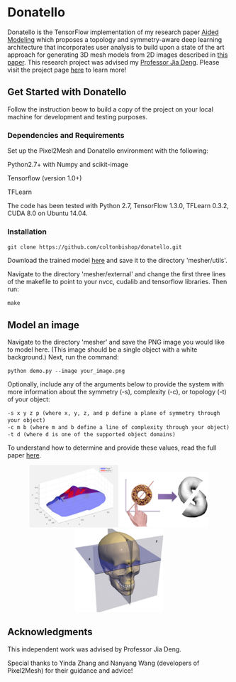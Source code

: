 # Donatello

Donatello is the TensorFlow implementation of my research paper [Aided Modeling](bishopcolton.com) which proposes a topology and symmetry-aware deep learning architecture that incorporates user analysis to build upon a state of the art approach for generating 3D mesh models from 2D images described in [this paper](http://openaccess.thecvf.com/content_ECCV_2018/papers/Nanyang_Wang_Pixel2Mesh_Generating_3D_ECCV_2018_paper.pdf). This research project was advised my [Professor Jia Deng](https://www.cs.princeton.edu/~jiadeng/). Please visit the project page [here](bishopcolton.com) to learn more!

## Get Started with Donatello

Follow the instruction beow to build a copy of the project on your local machine for development and testing purposes.

### Dependencies and Requirements

Set up the Pixel2Mesh and Donatello environment with the following:

Python2.7+ with Numpy and scikit-image

Tensorflow (version 1.0+)

TFLearn

The code has been tested with Python 2.7, TensorFlow 1.3.0, TFLearn 0.3.2, CUDA 8.0 on Ubuntu 14.04.

### Installation

```
git clone https://github.com/coltonbishop/donatello.git
```

Download the trained model [here](bishopcolton.com) and save it to the directory 'mesher/utils'.

Navigate to the directory 'mesher/external' and change the first three lines of the makefile to point to your nvcc, cudalib and tensorflow libraries. Then run:

```
make
```
## Model an image

Navigate to the directory 'mesher' and save the PNG image you would like to model here. (This image should be a single object with a white background.) Next, run the command:

```
python demo.py --image your_image.png
```

Optionally, include any of the arguments below to provide the system with more information about the symmetry (-s), complexity (-c), or topology (-t) of your object:

```
-s x y z p (where x, y, z, and p define a plane of symmetry through your object)
-c m b (where m and b define a line of complexity through your object)
-t d (where d is one of the supported object domains) 
```

To understand how to determine and provide these values, read the full paper [here](bishopcolton.com).

<p align="center">
<img src="resources/domain.png" width = "200px" />

<img src="resources/complex.png" width = "200px" />

<img src="resources/sym.jpg" width = "200px" />
</p>


## Acknowledgments

This independent work was advised by Professor Jia Deng. 

Special thanks to Yinda Zhang and Nanyang Wang (developers of Pixel2Mesh) for their guidance and advice! 
